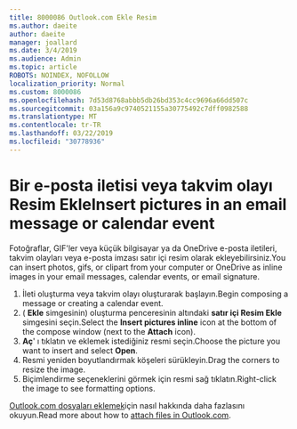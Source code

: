 ```yaml
---
title: 8000086 Outlook.com Ekle Resim
ms.author: daeite
author: daeite
manager: joallard
ms.date: 3/4/2019
ms.audience: Admin
ms.topic: article
ROBOTS: NOINDEX, NOFOLLOW
localization_priority: Normal
ms.custom: 8000086
ms.openlocfilehash: 7d53d8768abbb5db26bd353c4cc9696a66dd507c
ms.sourcegitcommit: 03a156a9c9740521155a30775492c7dff0982588
ms.translationtype: MT
ms.contentlocale: tr-TR
ms.lasthandoff: 03/22/2019
ms.locfileid: "30778936"
---
```

# <a name="insert-pictures-in-an-email-message-or-calendar-event"></a><span data-ttu-id="f3a3a-102">Bir e-posta iletisi veya takvim olayı Resim Ekle</span><span class="sxs-lookup"><span data-stu-id="f3a3a-102">Insert pictures in an email message or calendar event</span></span>

<span data-ttu-id="f3a3a-103">Fotoğraflar, GIF'ler veya küçük bilgisayar ya da OneDrive e-posta iletileri, takvim olayları veya e-posta imzası satır içi resim olarak ekleyebilirsiniz.</span><span class="sxs-lookup"><span data-stu-id="f3a3a-103">You can insert photos, gifs, or clipart from your computer or OneDrive as inline images in your email messages, calendar events, or email signature.</span></span>

1. <span data-ttu-id="f3a3a-104">İleti oluşturma veya takvim olayı oluşturarak başlayın.</span><span class="sxs-lookup"><span data-stu-id="f3a3a-104">Begin composing a message or creating a calendar event.</span></span>
2. <span data-ttu-id="f3a3a-105">( **Ekle** simgesinin) oluşturma penceresinin altındaki **satır içi Resim Ekle** simgesini seçin.</span><span class="sxs-lookup"><span data-stu-id="f3a3a-105">Select the **Insert pictures inline** icon at the bottom of the compose window (next to the **Attach** icon).</span></span>
3. <span data-ttu-id="f3a3a-106">**Aç**' ı tıklatın ve eklemek istediğiniz resmi seçin.</span><span class="sxs-lookup"><span data-stu-id="f3a3a-106">Choose the picture you want to insert and select **Open**.</span></span>
4. <span data-ttu-id="f3a3a-107">Resmi yeniden boyutlandırmak köşeleri sürükleyin.</span><span class="sxs-lookup"><span data-stu-id="f3a3a-107">Drag the corners to resize the image.</span></span>
5. <span data-ttu-id="f3a3a-108">Biçimlendirme seçeneklerini görmek için resmi sağ tıklatın.</span><span class="sxs-lookup"><span data-stu-id="f3a3a-108">Right-click the image to see formatting options.</span></span>

<span data-ttu-id="f3a3a-109">[Outlook.com dosyaları eklemek](https://support.office.com/article/8d7c1ea7-4e5f-44ce-bb6e-c5fcc92ba9ab)için nasıl hakkında daha fazlasını okuyun.</span><span class="sxs-lookup"><span data-stu-id="f3a3a-109">Read more about how to [attach files in Outlook.com](https://support.office.com/article/8d7c1ea7-4e5f-44ce-bb6e-c5fcc92ba9ab).</span></span>